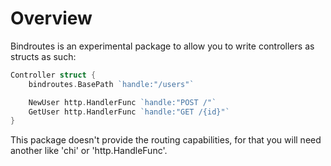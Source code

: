 # Overview

Bindroutes is an experimental package to allow you to write controllers as structs as
such:

```go
Controller struct {
    bindroutes.BasePath `handle:"/users"`

    NewUser http.HandlerFunc `handle:"POST /"`
    GetUser http.HandlerFunc `handle:"GET /{id}"`
}
```

This package doesn't provide the routing capabilities, for that you will need another
like 'chi' or 'http.HandleFunc'.
